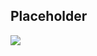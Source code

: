## Placeholder
<img src="https://cdn.discordapp.com/attachments/847246508884885505/990800835732705340/Panelinha_1500_500_px.png">
